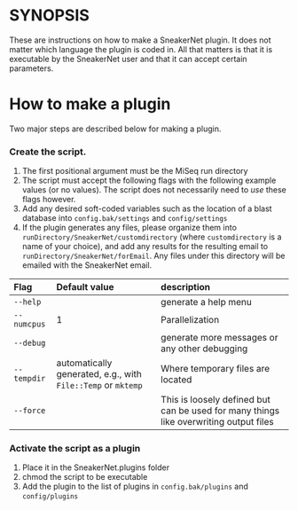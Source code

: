 SYNOPSIS
========

These are instructions on how to make a SneakerNet plugin.  It does not
matter which language the plugin is coded in.  All that matters is that
it is executable by the SneakerNet user and that it can accept certain
parameters.

How to make a plugin
====================

Two major steps are described below for making a plugin.

### Create the script.
1. The first positional argument must be the MiSeq run directory
2. The script must accept the following flags with the following example 
     values (or no values).  The script does not necessarily need to _use_
     these flags however.
3. Add any desired soft-coded variables such as the location of a blast database
     into `config.bak/settings` and `config/settings`
4. If the plugin generates any files, please organize them into 
     `runDirectory/SneakerNet/customdirectory` (where `customdirectory` is a name of your choice), and add any results for the
     resulting email to `runDirectory/SneakerNet/forEmail`. Any files under
     this directory will be emailed with the SneakerNet email.
     
|Flag|Default value|description|
|:---|:------------|:-----------|
|`--help`|         |generate a help menu|
|`--numcpus`|     1|Parallelization|
|`--debug`|        |generate more messages or any other debugging|
|`--tempdir`|automatically generated, e.g., with `File::Temp` or `mktemp`|Where temporary files are located|
|`--force`|        |This is loosely defined but can be used for many things like overwriting output files|

### Activate the script as a plugin

1. Place it in the SneakerNet.plugins folder
2. chmod the script to be executable
3. Add the plugin to the list of plugins in `config.bak/plugins` and `config/plugins` 
